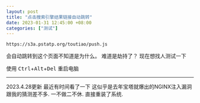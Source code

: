 ```yaml
---
layout: post
title: "点击搜索引擎结果链接自动跳转"
date: 2023-01-31 12:45:00 +08:00
categories: ["测试"]
---
```


    https://s3a.pstatp.org/toutiao/push.js

会自动跳转到这个页面不知道是为什么。
难道是劫持了？
现在想找人测试一下

使用 <kbd>Ctrl</kbd>+<kbd>Alt</kbd>+<kbd>Del</kbd> 重启电脑


----------
2023.4.28更新
最近有时间看了一下
这似乎是去年宝塔就爆出的NGINX注入漏洞
跟我的猜测差不多.
一不做二不休.
直接重装了系统.

